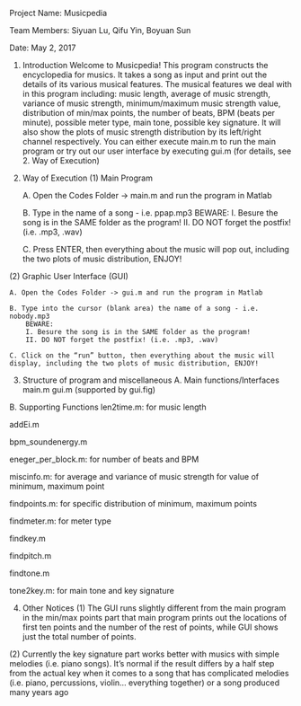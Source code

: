 Project Name: Musicpedia 

Team Members: Siyuan Lu, Qifu Yin, Boyuan Sun

Date: May 2, 2017

1. Introduction
Welcome to Musicpedia! This program constructs the encyclopedia for musics.
It takes a song as input and print out the details of its various musical 
features. The musical features we deal with in this program including: 
music length, average of music strength, variance of music strength, 
minimum/maximum music strength value, distribution of min/max points, 
the number of beats, BPM (beats per minute), possible meter type, 
main tone, possible key signature. It will also show the plots of 
music strength distribution by its left/right channel respectively.
You can either execute main.m to run the main program or try out
our user interface by executing gui.m (for details, see 2. Way of Execution)

2. Way of Execution
(1) Main Program

	A. Open the Codes Folder -> main.m and run the program in Matlab
	
	B. Type in the name of a song - i.e. ppap.mp3
		BEWARE:
		I. Besure the song is in the SAME folder as the program!
		II. DO NOT forget the postfix! (i.e. .mp3, .wav)
		
	C. Press ENTER, then everything about the music will pop out,
	including the two plots of music distribution, ENJOY!

(2) Graphic User Interface (GUI)

	A. Open the Codes Folder -> gui.m and run the program in Matlab
	
	B. Type into the cursor (blank area) the name of a song - i.e. nobody.mp3
		BEWARE:
		I. Besure the song is in the SAME folder as the program!
		II. DO NOT forget the postfix! (i.e. .mp3, .wav)
		
	C. Click on the “run” button, then everything about the music will
	display, including the two plots of music distribution, ENJOY!

3. Structure of program and miscellaneous
A. Main functions/Interfaces
main.m
gui.m (supported by gui.fig)

B. Supporting Functions
len2time.m: 
	for music length

addEi.m

bpm_soundenergy.m

eneger_per_block.m:
	for number of beats and BPM

miscinfo.m:
	for average and variance of music strength
	for value of minimum, maximum point

findpoints.m:
	for specific distribution of minimum, maximum points

findmeter.m:
	for meter type

findkey.m

findpitch.m

findtone.m

tone2key.m:
	for main tone and key signature

4. Other Notices
(1) The GUI runs slightly different from the main program in the min/max points
part that main program prints out the locations of first ten points and the 
number of the rest of points, while GUI shows just the total number of points.

(2) Currently the key signature part works better with musics with simple melodies
(i.e. piano songs). It’s normal if the result differs by a half step from the
actual key when it comes to a song that has complicated melodies (i.e. piano, 
percussions, violin… everything together) or a song produced many years ago
